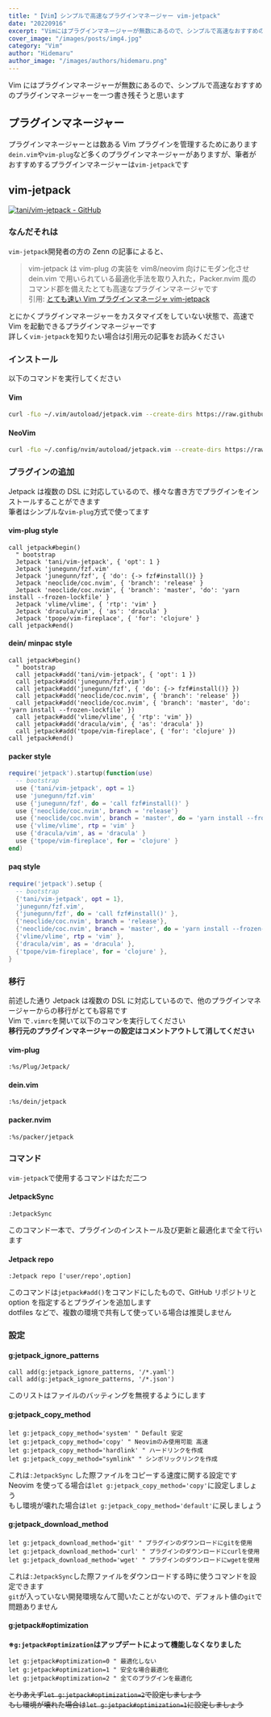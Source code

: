 ```yaml
---
title: "【Vim】シンプルで高速なプラグインマネージャー vim-jetpack"
date: "20220916"
excerpt: "Vimにはプラグインマネージャーが無数にあるので、シンプルで高速なおすすめのプラグインマネージャーを一つ書き残そうと思います"
cover_image: "/images/posts/img4.jpg"
category: "Vim"
author: "Hidemaru"
author_image: "/images/authors/hidemaru.png"
---
```


Vim にはプラグインマネージャーが無数にあるので、シンプルで高速なおすすめのプラグインマネージャーを一つ書き残そうと思います

## プラグインマネージャー

プラグインマネージャーとは数ある Vim プラグインを管理するためにあります  
`dein.vim`や`vim-plug`など多くのプラグインマネージャーがありますが、筆者がおすすめするプラグインマネージャーは`vim-jetpack`です

## vim-jetpack

[![tani/vim-jetpack - GitHub](https://gh-card.dev/repos/tani/vim-jetpack.svg?fullname=)](https://github.com/tani/vim-jetpack)

### なんだそれは

`vim-jetpack`開発者の方の Zenn の記事によると、

> vim-jetpack は vim-plug の実装を vim8/neovim 向けにモダン化させ dein.vim で用いられている最適化手法を取り入れた，Packer.nvim 風のコマンド郡を備えたとても高速なプラグインマネージャです  
> 引用: [とても速い Vim プラグインマネージャ vim-jetpack](https://zenn.dev/dog/articles/jetpack_intro)

とにかくプラグインマネージャーをカスタマイズをしていない状態で、高速で Vim を起動できるプラグインマネージャーです  
詳しく`vim-jetpack`を知りたい場合は引用元の記事をお読みください

### インストール

以下のコマンドを実行してください

#### Vim

```bash
curl -fLo ~/.vim/autoload/jetpack.vim --create-dirs https://raw.githubusercontent.com/tani/vim-jetpack/master/autoload/jetpack.vim
```

#### NeoVim

```bash
curl -fLo ~/.config/nvim/autoload/jetpack.vim --create-dirs https://raw.githubusercontent.com/tani/vim-jetpack/master/autoload/jetpack.vim
```

### プラグインの追加

Jetpack は複数の DSL に対応しているので、様々な書き方でプラグインをインストールすることができます  
筆者はシンプルな`vim-plug`方式で使ってます

#### vim-plug style

```vim
call jetpack#begin()
  " bootstrap
  Jetpack 'tani/vim-jetpack', { 'opt': 1 }
  Jetpack 'junegunn/fzf.vim'
  Jetpack 'junegunn/fzf', { 'do': {-> fzf#install()} }
  Jetpack 'neoclide/coc.nvim', { 'branch': 'release' }
  Jetpack 'neoclide/coc.nvim', { 'branch': 'master', 'do': 'yarn install --frozen-lockfile' }
  Jetpack 'vlime/vlime', { 'rtp': 'vim' }
  Jetpack 'dracula/vim', { 'as': 'dracula' }
  Jetpack 'tpope/vim-fireplace', { 'for': 'clojure' }
call jetpack#end()
```

#### dein/ minpac style

```vim
call jetpack#begin()
  " bootstrap
  call jetpack#add('tani/vim-jetpack', { 'opt': 1 })
  call jetpack#add('junegunn/fzf.vim')
  call jetpack#add('junegunn/fzf', { 'do': {-> fzf#install()} })
  call jetpack#add('neoclide/coc.nvim', { 'branch': 'release' })
  call jetpack#add('neoclide/coc.nvim', { 'branch': 'master', 'do': 'yarn install --frozen-lockfile' })
  call jetpack#add('vlime/vlime', { 'rtp': 'vim' })
  call jetpack#add('dracula/vim', { 'as': 'dracula' })
  call jetpack#add('tpope/vim-fireplace', { 'for': 'clojure' })
call jetpack#end()
```

#### packer style

```lua
require('jetpack').startup(function(use)
  -- bootstrap
  use {'tani/vim-jetpack', opt = 1}
  use 'junegunn/fzf.vim'
  use {'junegunn/fzf', do = 'call fzf#install()' }
  use {'neoclide/coc.nvim', branch = 'release'}
  use {'neoclide/coc.nvim', branch = 'master', do = 'yarn install --frozen-lockfile'}
  use {'vlime/vlime', rtp = 'vim' }
  use {'dracula/vim', as = 'dracula' }
  use {'tpope/vim-fireplace', for = 'clojure' }
end)
```

#### paq style

```lua
require('jetpack').setup {
  -- bootstrap
  {'tani/vim-jetpack', opt = 1},
  'junegunn/fzf.vim',
  {'junegunn/fzf', do = 'call fzf#install()' },
  {'neoclide/coc.nvim', branch = 'release'},
  {'neoclide/coc.nvim', branch = 'master', do = 'yarn install --frozen-lockfile'},
  {'vlime/vlime', rtp = 'vim' },
  {'dracula/vim', as = 'dracula' },
  {'tpope/vim-fireplace', for = 'clojure' },
}
```

### 移行

前述した通り Jetpack は複数の DSL に対応しているので、他のプラグインマネージャーからの移行がとても容易です  
Vim で`.vimrc`を開いて以下のコマンを実行してください  
**移行元のプラグインマネージャーの設定はコメントアウトして消してください**

#### vim-plug

```vim
:%s/Plug/Jetpack/
```

#### dein.vim

```vim
:%s/dein/jetpack
```

#### packer.nvim

```vim
:%s/packer/jetpack
```

### コマンド

`vim-jetpack`で使用するコマンドはただ二つ

#### JetpackSync

```vim
:JetpackSync
```

このコマンド一本で、プラグインのインストール及び更新と最適化まで全て行います

#### Jetpack repo

```vim
:Jetpack repo ['user/repo',option]
```

このコマンドは`jetpack#add()`をコマンドにしたもので、GitHub リポジトリと option を指定するとプラグインを追加します  
dotfiles などで、複数の環境で共有して使っている場合は推奨しません

### 設定

#### g:jetpack_ignore_patterns

```vim
call add(g:jetpack_ignore_patterns, '/*.yaml')
call add(g:jetpack_ignore_patterns, '/*.json')
```

このリストはファイルのバッティングを無視するようにします

#### g:jetpack_copy_method

```vim
let g:jetpack_copy_method='system' " Default 安定
let g:jetpack_copy_method='copy' " Neovimのみ使用可能 高速
let g:jetpack_copy_method='hardlink' " ハードリンクを作成
let g:jetpack_copy_method="symlink" " シンポリックリンクを作成
```

これは`:JetpackSync` した際ファイルをコピーする速度に関する設定です
Neovim を使ってる場合は`let g:jetpack_copy_method='copy'`に設定しましょう  
もし環境が壊れた場合は`let g:jetpack_copy_method='default'`に戻しましょう

#### g:jetpack_download_method

```vim
let g:jetpack_download_method='git' " プラグインのダウンロードにgitを使用
let g:jetpack_download_method='curl' " プラグインのダウンロードにcurlを使用
let g:jetpack_download_method='wget' " プラグインのダウンロードにwgetを使用
```

これは`:JetpackSync`した際ファイルをダウンロードする時に使うコマンドを設定できます  
`git`が入っていない開発環境なんて聞いたことがないので、デフォルト値の`git`で問題ありません

#### g:jetpack#optimization

**※`g:jetpack#optimization`はアップデートによって機能しなくなりました**

```vim
let g:jetpack#optimization=0 " 最適化しない
let g:jetpack#optimization=1 " 安全な場合最適化
let g:jetpack#optimization=2 " 全てのプラグインを最適化
```

~~とりあえず`let g:jetpack#optimization=2`で設定しましょう~~  
~~もし環境が壊れた場合は`let g:jetpack#optimization=1`に設定しましょう~~
